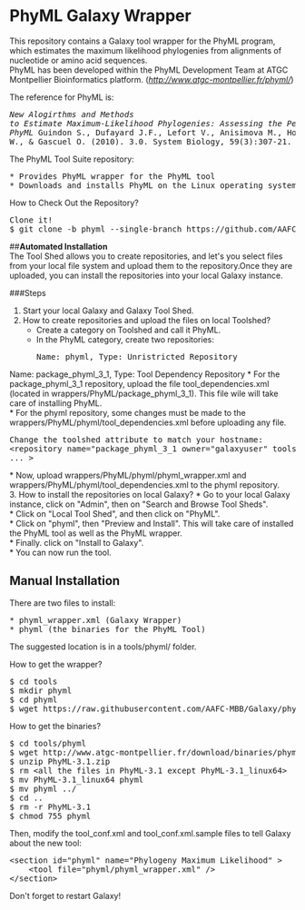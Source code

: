 # **PhyML Galaxy Wrapper** <br>
This repository contains a Galaxy tool wrapper for the PhyML program, which estimates the maximum likelihood phylogenies from alignments of nucleotide or amino acid sequences. <br>
PhyML has been developed within the PhyML Development Team at ATGC Montpellier Bioinformatics platform. (*http://www.atgc-montpellier.fr/phyml/*)

The reference for PhyML is: <br>
	<pre>*New Alogirthms and Methods to Estimate Maximum-Likelihood Phylogenies: Assessing the Performance of PhyML* 
Guindon S., Dufayard J.F., Lefort V., Anisimova M., Hordijk W., & Gascuel O. (2010). 3.0. 
System Biology, 59(3):307-21. </pre>

The PhyML Tool Suite repository: <br>
<pre>* Provides PhyML wrapper for the PhyML tool 
* Downloads and installs PhyML on the Linux operating system  </pre>

How to Check Out the Repository? <br>
<pre>Clone it!
$ git clone -b phyml --single-branch https://github.com/AAFC-MBB/Galaxy.git </pre>

##**Automated Installation** <br>
The Tool Shed allows you to create repositories, and let's you select files from your local file system and upload them to the repository.Once they are uploaded, you can install the repositories into your local Galaxy instance.<br>

###Steps
1. Start your local Galaxy and Galaxy Tool Shed. <br>
2. How to create repositories and upload the files on local Toolshed? <br>
	* Create a category on Toolshed and call it PhyML. <br>
	* In the PhyML category, create two repositories: <br>
		<pre>Name: phyml, Type: Unristricted Repository 
Name: package_phyml_3_1, Type: Tool Dependency Repository </pre>
	* For the package_phyml_3_1 repository, upload the file tool_dependencies.xml (located in wrappers/PhyML/package_phyml_3_1). This file wile will take care of installing PhyML. <br>
	* For the phyml repository, some changes must be made to the wrappers/PhyML/phyml/tool_dependencies.xml before uploading any file. <br>
	<pre>Change the toolshed attribute to match your hostname: 
		&lt;repository name="package_phyml_3_1 owner="galaxyuser" toolshed="http://yourmachinename.agr.gc.ca:9009"  ... > </pre>
	* Now, upload wrappers/PhyML/phyml/phyml_wrapper.xml and wrappers/PhyML/phyml/tool_dependencies.xml to the phyml repository. <br>
3. How to install the repositories on local Galaxy? 
	* Go to your local Galaxy instance, click on "Admin", then on "Search and Browse Tool Sheds". <br>
	* Click on "Local Tool Shed", and then click on "PhyML". <br>
	* Click on "phyml", then "Preview and Install". This will take care of installed the PhyML tool as well as the PhyML wrapper. <br>
	* Finally. click on "Install to Galaxy". <br>
	* You can now run the tool. <br>

## **Manual Installation**
There are two files to install: 
<pre>* phyml_wrapper.xml (Galaxy Wrapper)
* phyml (the binaries for the PhyML Tool) </pre>

The suggested location is in a tools/phyml/ folder. 

How to get the wrapper?
<pre>$ cd tools
$ mkdir phyml
$ cd phyml
$ wget https://raw.githubusercontent.com/AAFC-MBB/Galaxy/phyml/wrappers/PhyML/phyml/phyml_wrapper.xml </pre>

How to get the binaries?
<pre>$ cd tools/phyml
$ wget http://www.atgc-montpellier.fr/download/binaries/phyml/PhyML-3.1.zip
$ unzip PhyML-3.1.zip
$ rm &lt;all the files in PhyML-3.1 except PhyML-3.1_linux64>
$ mv PhyML-3.1_linux64 phyml
$ mv phyml ../ 
$ cd ..
$ rm -r PhyML-3.1
$ chmod 755 phyml </pre>

Then, modify the tool_conf.xml and tool_conf.xml.sample files to tell Galaxy about the new tool:
<pre>&lt;section id="phyml" name="Phylogeny Maximum Likelihood" >
    &lt;tool file="phyml/phyml_wrapper.xml" />
&lt;/section> </pre>

Don't forget to restart Galaxy! 
